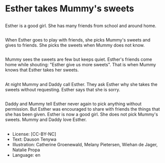 # Esther takes Mummy's sweets

##
Esther is a good girl. She has many
friends from school and around
home.

##
When Esther goes to play with
friends, she picks Mummy's sweets
and gives to friends. She picks the
sweets when Mummy does not
know.

##
Mummy sees the sweets are few
but keeps quiet. Esther's friends
come home while shouting:
"Esther give us more sweets". That is
when Mummy knows that Esther
takes her sweets.

##
At night Mummy and Daddy call Esther. They ask Esther why
she takes the sweets without requesting. Esther says that she
is sorry.

##
Daddy and Mummy tell Esther
never again to pick anything
without permission.
But Esther was encouraged to
share with friends the things that
she has been given.
Esther is now a good girl.
She does not pick Mummy's
sweets.
Mummy and Daddy love Esther.

##
* License: [CC-BY-NC]
* Text: Dauson Tenywa
* Illustration: Catherine Groenewald, Melany Pietersen, Wiehan de Jager, Natalie Propa
* Language: en

